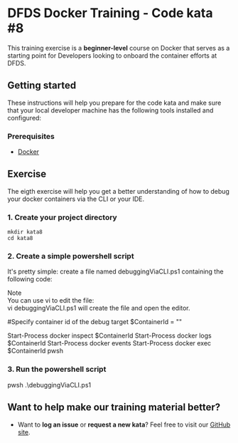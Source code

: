 DFDS Docker Training - Code kata #8
======================================

This training exercise is a **beginner-level** course on Docker that serves as a starting point for Developers looking to onboard the container efforts at DFDS. 


## Getting started
These instructions will help you prepare for the code kata and make sure that your local developer machine has the following tools installed and configured:


### Prerequisites
* [Docker](https://www.docker.com/get-started)


## Exercise
The eigth exercise will help you get a better understanding of how to debug your docker containers via the CLI or your IDE.

### 1. Create your project directory
`mkdir kata8`<br/>
`cd kata8`

### 2. Create a simple powershell script
It's pretty simple: create a file named debuggingViaCLI.ps1 containing the following code:

Note <br/> You can use vi to edit the file: <br/> vi debuggingViaCLI.ps1 will create the file and open the editor.

#Specify container id of the debug target
$ContainerId = ""

Start-Process docker inspect $ContainerId
Start-Process docker logs $ContainerId
Start-Process docker events
Start-Process docker exec $ContainerId pwsh

### 3. Run the powershell script
pwsh .\debuggingViaCLI.ps1

## Want to help make our training material better?

 * Want to **log an issue** or **request a new kata**? Feel free to visit our [GitHub site](https://github.com/dfds/ded-dojo/issues).
 